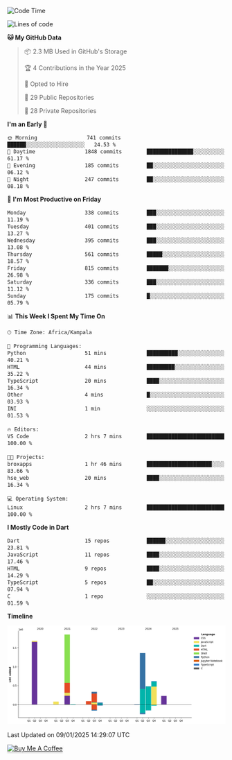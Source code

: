 <!--START_SECTION:waka-->
![Code Time](http://img.shields.io/badge/Code%20Time-942%20hrs%2015%20mins-blue)

![Lines of code](https://img.shields.io/badge/From%20Hello%20World%20I%27ve%20Written-6.8%20million%20lines%20of%20code-blue)

**🐱 My GitHub Data** 

> 📦 2.3 MB Used in GitHub's Storage 
 > 
> 🏆 4 Contributions in the Year 2025
 > 
> 💼 Opted to Hire
 > 
> 📜 29 Public Repositories 
 > 
> 🔑 28 Private Repositories 
 > 
**I'm an Early 🐤** 

```text
🌞 Morning                741 commits         ██████░░░░░░░░░░░░░░░░░░░   24.53 % 
🌆 Daytime                1848 commits        ███████████████░░░░░░░░░░   61.17 % 
🌃 Evening                185 commits         ██░░░░░░░░░░░░░░░░░░░░░░░   06.12 % 
🌙 Night                  247 commits         ██░░░░░░░░░░░░░░░░░░░░░░░   08.18 % 
```
📅 **I'm Most Productive on Friday** 

```text
Monday                   338 commits         ███░░░░░░░░░░░░░░░░░░░░░░   11.19 % 
Tuesday                  401 commits         ███░░░░░░░░░░░░░░░░░░░░░░   13.27 % 
Wednesday                395 commits         ███░░░░░░░░░░░░░░░░░░░░░░   13.08 % 
Thursday                 561 commits         █████░░░░░░░░░░░░░░░░░░░░   18.57 % 
Friday                   815 commits         ███████░░░░░░░░░░░░░░░░░░   26.98 % 
Saturday                 336 commits         ███░░░░░░░░░░░░░░░░░░░░░░   11.12 % 
Sunday                   175 commits         █░░░░░░░░░░░░░░░░░░░░░░░░   05.79 % 
```


📊 **This Week I Spent My Time On** 

```text
🕑︎ Time Zone: Africa/Kampala

💬 Programming Languages: 
Python                   51 mins             ██████████░░░░░░░░░░░░░░░   40.21 % 
HTML                     44 mins             █████████░░░░░░░░░░░░░░░░   35.22 % 
TypeScript               20 mins             ████░░░░░░░░░░░░░░░░░░░░░   16.34 % 
Other                    4 mins              █░░░░░░░░░░░░░░░░░░░░░░░░   03.93 % 
INI                      1 min               ░░░░░░░░░░░░░░░░░░░░░░░░░   01.53 % 

🔥 Editors: 
VS Code                  2 hrs 7 mins        █████████████████████████   100.00 % 

🐱‍💻 Projects: 
broxapps                 1 hr 46 mins        █████████████████████░░░░   83.66 % 
hse_web                  20 mins             ████░░░░░░░░░░░░░░░░░░░░░   16.34 % 

💻 Operating System: 
Linux                    2 hrs 7 mins        █████████████████████████   100.00 % 
```

**I Mostly Code in Dart** 

```text
Dart                     15 repos            ██████░░░░░░░░░░░░░░░░░░░   23.81 % 
JavaScript               11 repos            ████░░░░░░░░░░░░░░░░░░░░░   17.46 % 
HTML                     9 repos             ████░░░░░░░░░░░░░░░░░░░░░   14.29 % 
TypeScript               5 repos             ██░░░░░░░░░░░░░░░░░░░░░░░   07.94 % 
C                        1 repo              ░░░░░░░░░░░░░░░░░░░░░░░░░   01.59 % 
```



**Timeline**

![Lines of Code chart](https://raw.githubusercontent.com/drexhacker/drexhacker/main/assets/bar_graph.png)


 Last Updated on 09/01/2025 14:29:07 UTC
<!--END_SECTION:waka-->

<a href="https://www.buymeacoffee.com/drexsoftorg" target="_blank"><img src="https://www.buymeacoffee.com/assets/img/custom_images/orange_img.png" alt="Buy Me A Coffee" style="height: 41px !important;width: 174px !important;box-shadow: 0px 3px 2px 0px rgba(190, 190, 190, 0.5) !important;-webkit-box-shadow: 0px 3px 2px 0px rgba(190, 190, 190, 0.5) !important;" ></a>


<!---
drexhacker/drexhacker is a ✨ special ✨ repository because its `README.md` (this file) appears on your GitHub profile.
You can click the Preview link to take a look at your changes.
--->
